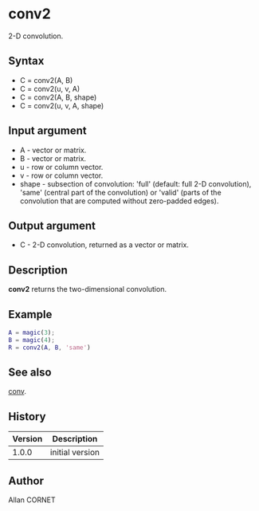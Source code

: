 

# conv2

2-D convolution.

## Syntax

- C = conv2(A, B)
- C = conv2(u, v, A)
- C = conv2(A, B, shape)
- C = conv2(u, v, A, shape)

## Input argument

 - A - vector or matrix.
 - B - vector or matrix.
 - u - row or column vector.
 - v - row or column vector.
 - shape - subsection of convolution: 'full' (default: full 2-D convolution), 'same' (central part of the convolution) or 'valid' (parts of the convolution that are computed without zero-padded edges).

## Output argument

 - C - 2-D convolution, returned as a vector or matrix.

## Description


  <p><b>conv2</b> returns the two-dimensional convolution.</p>


## Example

```matlab
A = magic(3);
B = magic(4);
R = conv2(A, B, 'same')
```

## See also

[conv](conv.md).
## History

|Version|Description|
|------|------|
|1.0.0|initial version|


## Author

Allan CORNET



